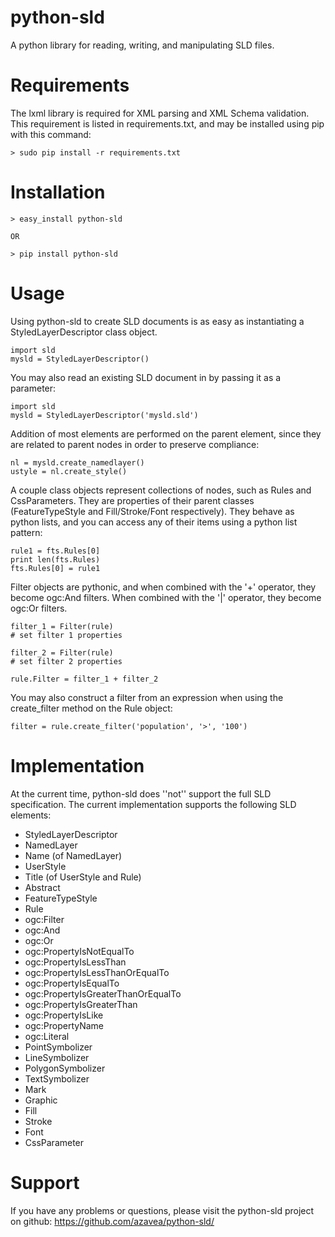 python-sld
==========

A python library for reading, writing, and manipulating SLD files.

Requirements
============

The lxml library is required for XML parsing and XML Schema validation. This 
requirement is listed in requirements.txt, and may be installed using pip with
this command:

    > sudo pip install -r requirements.txt

Installation
============

    > easy_install python-sld

    OR

    > pip install python-sld

Usage
=====

Using python-sld to create SLD documents is as easy as instantiating a 
StyledLayerDescriptor class object.

    import sld
    mysld = StyledLayerDescriptor()

You may also read an existing SLD document in by passing it as a parameter:

    import sld
    mysld = StyledLayerDescriptor('mysld.sld')

Addition of most elements are performed on the parent element, since they are
related to parent nodes in order to preserve compliance:

    nl = mysld.create_namedlayer()
    ustyle = nl.create_style()

A couple class objects represent collections of nodes, such as Rules and 
CssParameters. They are properties of their parent classes (FeatureTypeStyle
and Fill/Stroke/Font respectively). They behave as python lists, and you
can access any of their items using a python list pattern:

    rule1 = fts.Rules[0]
    print len(fts.Rules)
    fts.Rules[0] = rule1

Filter objects are pythonic, and when combined with the '+' operator, they
become ogc:And filters.  When combined with the '|' operator, they become
ogc:Or filters.

    filter_1 = Filter(rule)
    # set filter 1 properties

    filter_2 = Filter(rule)
    # set filter 2 properties

    rule.Filter = filter_1 + filter_2

You may also construct a filter from an expression when using the create_filter
method on the Rule object:

    filter = rule.create_filter('population', '>', '100')


Implementation
==============

At the current time, python-sld does ''not'' support the full SLD 
specification. The current implementation supports the following SLD elements:

  - StyledLayerDescriptor
  - NamedLayer
  - Name (of NamedLayer)
  - UserStyle
  - Title (of UserStyle and Rule)
  - Abstract
  - FeatureTypeStyle
  - Rule
  - ogc:Filter
  - ogc:And
  - ogc:Or
  - ogc:PropertyIsNotEqualTo
  - ogc:PropertyIsLessThan
  - ogc:PropertyIsLessThanOrEqualTo
  - ogc:PropertyIsEqualTo
  - ogc:PropertyIsGreaterThanOrEqualTo
  - ogc:PropertyIsGreaterThan
  - ogc:PropertyIsLike
  - ogc:PropertyName
  - ogc:Literal
  - PointSymbolizer
  - LineSymbolizer
  - PolygonSymbolizer
  - TextSymbolizer
  - Mark
  - Graphic
  - Fill
  - Stroke
  - Font
  - CssParameter

Support
=======

If you have any problems or questions, please visit the python-sld project on
github: https://github.com/azavea/python-sld/

